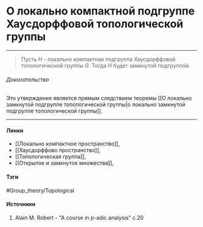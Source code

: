 # О локально компактной подгруппе Хаусдорффовой топологической группы
***
>Пусть $H$ - локально компактная подгруппа Хаусдорффовой топологической группы $G$. Тогда $H$ будет замкнутой подгруппой.

###### Доказательство
Это утверждение является прямым следствием теоремы [[О локально замкнутой подгруппе топологической группы|о локально замкнутой подгруппе топологической группы]]. 
***
#### Линки
- [[Локально компактное пространство]],
- [[Хаусдорффово пространство]],
- [[Топологическая группа]],
- [[Открытое и замкнутое множества]],
#### Тэги
 #Group_theory/Topological 
#### Источники
1. Alain M. Robert - "A course in p-adic analysis" c.20